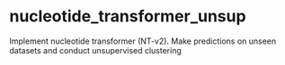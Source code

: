 # nucleotide_transformer_unsup
Implement nucleotide transformer (NT-v2). Make predictions on unseen datasets and conduct unsupervised clustering
